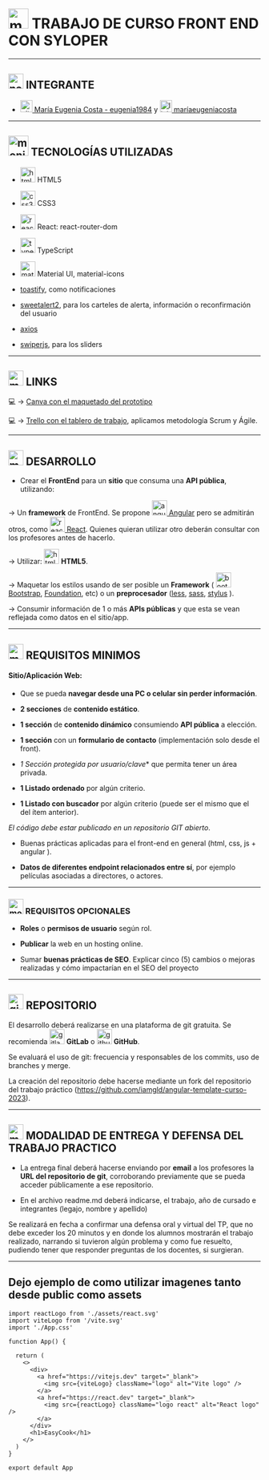 # <img width="40" height="40" src="https://img.icons8.com/plasticine/40/monitor.png" alt="monitor"/> TRABAJO DE CURSO FRONT END CON SYLOPER

---

## <img width="30" height="30" src="https://img.icons8.com/dotty/30/name-tag-woman-horizontal.png" alt="name-tag-woman-horizontal"/> INTEGRANTE

- [<img width="24" height="24" src="https://img.icons8.com/material-sharp/24/github.png" alt="github icon"/> María Eugenia Costa - eugenia1984](https://github.com/eugenia1984) y [<img width="24" height="24" src="https://img.icons8.com/color/24/linkedin.png" alt="linkedin icon"/> maríaeugeniacosta](https://www.linkedin.com/in/maríaeugeniacosta)


---

## <img width="40" height="40" src="https://img.icons8.com/plasticine/40/monitor.png" alt="monitor"/>    TECNOLOGÍAS UTILIZADAS


- <img width="30" height="30" src="https://img.icons8.com/color/30/html-5--v1.png" alt="html5 icon"/> HTML5

-  <img width="30" height="30" src="https://img.icons8.com/color/30/css3.png" alt="css3 icon"/> CSS3

- <img width="30" height="30" src="https://img.icons8.com/officel/30/react.png" alt="react icon"/> React: react-router-dom

- <img width="30" height="30" src="https://img.icons8.com/color/30/typescript.png" alt="typescript icon"/> TypeScript

- <img width="30" height="30" src="https://img.icons8.com/color/30/material-ui.png" alt="material-ui icon"/> Material UI, material-icons

- [toastify](https://fkhadra.github.io/react-toastify/introduction), como notificaciones

- [sweetalert2](https://sweetalert2.github.io/), para los carteles de alerta, información o reconfirmación del usuario

- [axios](https://axios-http.com/docs/intro)

- [swiperjs](https://swiperjs.com/), para los sliders

---

## <img width="30" height="30" src="https://img.icons8.com/plasticine/30/monitor.png" alt="monitor"/>  LINKS

💻 -> [Canva con el maquetado del prototipo](https://www.canva.com/design/DAFiuea8ges/_sspazzLlNLHfqRZ10OZDQ/edit)

:computer: -> [Trello con el tablero de trabajo](https://trello.com/b/edIbjVfI/easy-cook), aplicamos metodología Scrum y Ágile.

---

## <img width="30" height="30" src="https://img.icons8.com/plasticine/30/monitor.png" alt="monitor"/>  DESARROLLO

- Crear el **FrontEnd** para un **sitio** que consuma una **API pública**, utilizando:

-> Un **framework** de FrontEnd. Se propone [<img width="30" height="30" src="https://img.icons8.com/color/30/angularjs.png" alt="angularjs icon"/> Angular](https://angular.io/) pero se admitirán otros, como [<img width="30" height="30" src="https://img.icons8.com/officel/30/react.png" alt="react icon"/> React](https://react.dev/). Quienes quieran utilizar otro deberán consultar con los profesores antes de hacerlo.

-> Utilizar: <img width="30" height="30" src="https://img.icons8.com/color/30/html-5--v1.png" alt="html5 icon"/> **HTML5**.

-> Maquetar los estilos usando de ser posible un **Framework** ( [<img width="30" height="30" src="https://img.icons8.com/color/30/bootstrap.png" alt="bootstrap icon"/> Bootstrap](https://getbootstrap.com/), [Foundation](https://get.foundation/), etc) o un **preprocesador** ([less](https://lesscss.org/), [sass](https://sass-lang.com/), [stylus](https://stylus-lang.com/) ).

-> Consumir información de 1 o más **APIs públicas** y que esta se vean reflejada como datos en el sitio/app.

---

## <img width="30" height="30" src="https://img.icons8.com/plasticine/30/monitor.png" alt="monitor"/> REQUISITOS MINIMOS

#### Sitio/Aplicación Web:

- Que se pueda **navegar desde una PC o celular sin perder información**.

- **2 secciones** de **contenido estático**.

- **1 sección** de **contenido dinámico** consumiendo **API pública** a elección.

- **1 sección** con un **formulario de contacto** (implementación solo desde el front).

- *1 Sección protegida por usuario/clave** que permita tener un área privada.

- **1 Listado ordenado** por algún criterio.

- **1 Listado con buscador** por algún criterio (puede ser el mismo que el del ítem anterior).

*El código debe estar publicado en un repositorio GIT abierto*.

- Buenas prácticas aplicadas para el front-end en general (html, css, js + angular ).

- **Datos de diferentes endpoint relacionados entre sí**, por ejemplo películas asociadas a directores, o actores.

---

### <img width="30" height="30" src="https://img.icons8.com/plasticine/30/monitor.png" alt="monitor"/> REQUISITOS OPCIONALES

- **Roles** o **permisos de usuario** según rol.

- **Publicar** la web en un hosting online.

- Sumar **buenas prácticas de SEO**. Explicar cinco (5) cambios o mejoras realizadas y cómo impactarían en el SEO del proyecto

---

## <img width="30" height="30" src="https://img.icons8.com/bubbles/30/github.png" alt="github"/> REPOSITORIO

El desarrollo deberá realizarse en una plataforma de git gratuita. Se recomienda <img width="30" height="30" src="https://img.icons8.com/color/30/gitlab.png" alt="gitlab icon"/> **GitLab** o <img width="30" height="30" src="https://img.icons8.com/ios-filled/30/github.png" alt="github icon"/> **GitHub**.

Se evaluará el uso de git: frecuencia y responsables de los commits, uso de branches y merge.

La creación del repositorio debe hacerse mediante un fork del repositorio del trabajo práctico (https://github.com/iamgld/angular-template-curso-2023).

----

## <img width="30" height="30" src="https://img.icons8.com/plasticine/30/monitor.png" alt="monitor"/> MODALIDAD DE ENTREGA Y DEFENSA DEL TRABAJO PRACTICO

- La entrega final deberá hacerse enviando por **email** a los profesores la **URL del repositorio de git**, corroborando previamente que se pueda acceder públicamente a ese repositorio.

- En el archivo readme.md deberá indicarse, el trabajo, año de cursado e integrantes (legajo, nombre y apellido)

Se realizará en fecha a confirmar una defensa oral y virtual del TP, que no debe exceder los 20 minutos y en donde los alumnos mostrarán el trabajo realizado, narrando si tuvieron algún problema y como fue resuelto, pudiendo tener que responder preguntas de los docentes, si surgieran.



---

## Dejo ejemplo de como utilizar imagenes tanto desde public como assets

```TSX
import reactLogo from './assets/react.svg'
import viteLogo from '/vite.svg'
import './App.css'

function App() {

  return (
    <>
      <div>
        <a href="https://vitejs.dev" target="_blank">
          <img src={viteLogo} className="logo" alt="Vite logo" />
        </a>
        <a href="https://react.dev" target="_blank">
          <img src={reactLogo} className="logo react" alt="React logo" />
        </a>
      </div>
      <h1>EasyCook</h1>
    </>
  )
}

export default App
```
